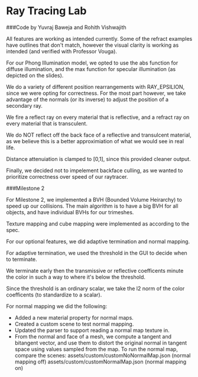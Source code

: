 # Ray Tracing Lab

###Code by Yuvraj Baweja and Rohith Vishwajith

All features are working as intended currently. Some of the refract examples have outlines that don't match,
however the visual clarity is working as intended (and verified with Professor Vouga).

For our Phong Illumination model, we opted to use the abs function for diffuse illumination, and the max function
for specular illumination (as depicted on the slides).

We do a variety of different position rearrangements with RAY_EPSILION, since we were opting for correctness. For
the most part however, we take advantage of the normals (or its inverse) to adjust the position of a secondary ray.

We fire a reflect ray on every material that is reflective, and a refract ray on every material that is transculent.

We do NOT reflect off the back face of a reflective and transulcent material, as we believe this is a better
approximiation of what we would see in real life.

Distance attenuiation is clamped to [0,1], since this provided cleaner output.

Finally, we decided not to impelement backface culling, as we wanted to prioritize correctness over speed of our raytracer.

###Milestone 2

For Milestone 2, we implemented a BVH (Bounded Volume Heirarchy) to speed up our collisions.
The main algorithm is to have a big BVH for all objects, and have individual BVHs for our trimeshes.

Texture mapping and cube mapping were implemented as according to the spec.

For our optional features, we did adaptive termination and normal mapping.

For adaptive termination, we used the threshold in the GUI to decide when to terminate.

We terminate early then the transmissive or reflective coefficents minute the color in such a way to where it's below the threshold.

Since the threshold is an ordinary scalar, we take the l2 norm of the color coefficents (to standardize to a scalar).

For normal mapping we did the following:
- Added a new material property for normal maps.
- Created a custom scene to test normal mapping.
- Updated the parser to support reading a normal map texture in.
- From the normal and face of a mesh, we compute a tangent and bitangent vector, and use them to distort the original normal in tangent space using values sampled from the map.
To run the normal map, compare the scenes:
    assets/custom/customNoNormalMap.json (normal mapping off)
    assets/custom/customNormalMap.json (normal mapping on)